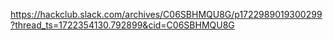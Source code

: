 https://hackclub.slack.com/archives/C06SBHMQU8G/p1722989019300299?thread_ts=1722354130.792899&cid=C06SBHMQU8G

